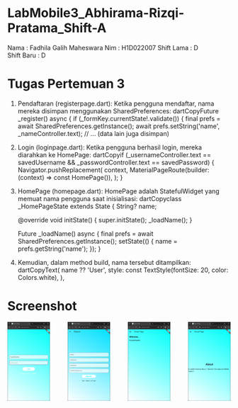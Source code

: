 # LabMobile3_Abhirama-Rizqi-Pratama_Shift-A

Nama        : Fadhila Galih Maheswara
Nim         : H1D022007
Shift Lama  : D  
Shift Baru  : D

# Tugas Pertemuan 3
1. Pendaftaran (registerpage.dart):
    Ketika pengguna mendaftar, nama mereka disimpan menggunakan SharedPreferences:
    dartCopyFuture<void> _register() async {
    if (_formKey.currentState!.validate()) {
    final prefs = await SharedPreferences.getInstance();
    await prefs.setString('name', _nameController.text);
    // ... (data lain juga disimpan)

2. Login (loginpage.dart):
    Ketika pengguna berhasil login, mereka diarahkan ke HomePage:
    dartCopyif (_usernameController.text == savedUsername && _passwordController.text == savedPassword) {
    Navigator.pushReplacement(
    context,
    MaterialPageRoute(builder: (context) => const HomePage()),
    );
    }

3. HomePage (homepage.dart):
    HomePage adalah StatefulWidget yang memuat nama pengguna saat inisialisasi:
    dartCopyclass _HomePageState extends State<HomePage> {
    String? name;
    
    @override
    void initState() {
    super.initState();
    _loadName();
    }
    
    Future<void> _loadName() async {
    final prefs = await SharedPreferences.getInstance();
    setState(() {
    name = prefs.getString('name');
    });
    }

4. Kemudian, dalam method build, nama tersebut ditampilkan:
    dartCopyText(
    name ?? 'User',
    style: const TextStyle(fontSize: 20, color: Colors.white),
    ),

# Screenshot
<div style="display: flex; justify-content: space-between;">
  <img src="assets/Screenshot 2024-09-25 192730.png" width="19%" alt="Login Page">
  <img src="assets/Screenshot 2024-09-25 192906.png" width="19%" alt="Register Page">
  <img src="assets/Screenshot 2024-09-25 192926.png" width="19%" alt="Home Page">
  <img src="assets/Screenshot 2024-09-25 192932.png" width="19%" alt="About Page">
</div>